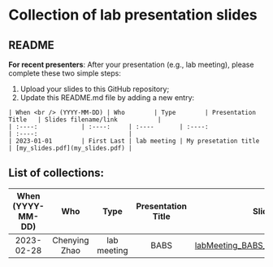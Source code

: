 # Collection of lab presentation slides

## README
**For recent presenters**: After your presentation (e.g., lab meeting), please complete these two simple steps:

1. Upload your slides to this GitHub repository;
2. Update this README.md file by adding a new entry:

```
| When <br /> (YYYY-MM-DD) | Who        | Type        | Presentation Title   | Slides filename/link           |
| :----:            | :----:     | :----       | :----:               | :----:                         |
| 2023-01-01        | First Last | lab meeting | My presetation title | [my_slides.pdf](my_slides.pdf) |
```

## List of collections:
| When <br /> (YYYY-MM-DD) | Who  | Type | Presentation Title  | Slides filename/link    |
| :----:        | :----:   | :----:     | :----:         | :----:        |
| 2023-02-28            | Chenying Zhao | lab meeting | BABS | [labMeeting_BABS_Chenying_toLab_20230228.pdf](labMeeting_BABS_Chenying_toLab_20230228.pdf) |
